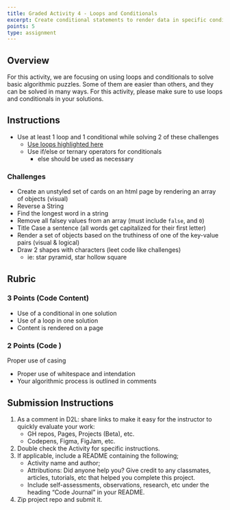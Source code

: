 ```yaml
---
title: Graded Activity 4 - Loops and Conditionals
excerpt: Create conditional statements to render data in specific conditions. Use loops to access lists of content.
points: 5
type: assignment
---
```


<h2>Overview</h2>

For this activity, we are focusing on using loops and conditionals to solve basic algorithmic puzzles. Some of them are easier than others, and they can be solved in many ways. For this activity, please make sure to use loops and conditionals in your solutions.

<h2>Instructions</h2>

- Use at least 1 loop and 1 conditional while solving 2 of these challenges
  - [Use loops highlighted here](https://developer.mozilla.org/en-US/docs/Web/JavaScript/Guide/Loops_and_iteration)
  - Use if/else or ternary operators for conditionals
    - else should be used as necessary

### Challenges

- Create an unstyled set of cards on an html page by rendering an array of objects (visual)
- Reverse a String
- Find the longest word in a string
- Remove all falsey values from an array (must include `false`, and `0`)
- Title Case a sentence (all words get capitalized for their first letter)
- Render a set of objects based on the truthiness of one of the key-value pairs (visual & logical)
- Draw 2 shapes with characters (leet code like challenges)
  - ie: star pyramid, star hollow square

<h2>Rubric</h2>

### 3 Points (Code Content)

- Use of a conditional in one solution
- Use of a loop in one solution
- Content is rendered on a page

### 2 Points (Code )

Proper use of casing

- Proper use of whitespace and intendation
- Your algorithmic process is outlined in comments

<h2>Submission Instructions</h2>

1. As a comment in D2L: share links to make it easy for the instructor to quickly evaluate your work:
   - GH repos, Pages, Projects (Beta), etc.
   - Codepens, Figma, FigJam, etc.
2. Double check the Activity for specific instructions.
3. If applicable, include a README containing the following;
   - Activity name and author;
   - Attributions: Did anyone help you? Give credit to any classmates, articles, tutorials, etc that helped you complete this project.
   - Include self-assessments, observations, research, etc under the heading “Code Journal” in your README.
4. Zip project repo and submit it.
